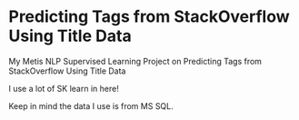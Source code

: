 # Predicting Tags from StackOverflow Using Title Data
My Metis NLP Supervised Learning Project on Predicting Tags from StackOverflow Using Title Data


I use a lot of SK learn in here! 

Keep in mind the data I use is from MS SQL.
